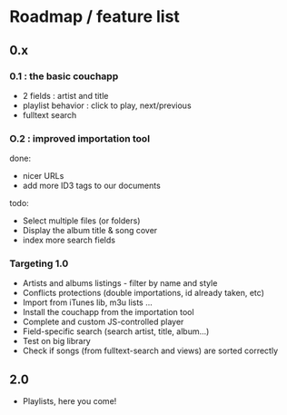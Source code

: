 # Roadmap / feature list

## 0.x

### 0.1 : the basic couchapp

* 2 fields : artist and title
* playlist behavior : click to play, next/previous
* fulltext search

### O.2 : improved importation tool

done:

* nicer URLs
* add more ID3 tags to our documents

todo:

* Select multiple files (or folders)
* Display the album title & song cover
* index more search fields

### Targeting 1.0

* Artists and albums listings - filter by name and style
* Conflicts protections (double importations, id already taken, etc)
* Import from iTunes lib, m3u lists ...
* Install the couchapp from the importation tool
* Complete and custom JS-controlled player
* Field-specific search (search artist, title, album...)
* Test on big library
* Check if songs (from fulltext-search and views) are sorted correctly

## 2.0

* Playlists, here you come!